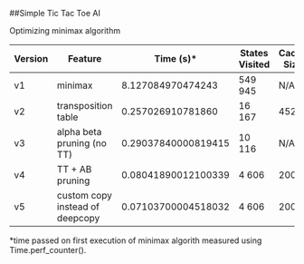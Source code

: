 ##Simple Tic Tac Toe AI

Optimizing minimax algorithm

| Version | Feature | Time (s)* | States Visited | Cache Size |
| ------- | ------------- | --------- | ---------------- | ---------- |
| v1      | minimax       | 8.127084970474243 | 549 945 | N/A |
| v2      | transposition table | 0.257026910781860 | 16 167  | 4520 |
| v3      | alpha beta pruning (no TT)| 0.29037840000819415 | 10 116 | N/A |
| v4      | TT + AB pruning | 0.08041890012100339 | 4 606 | 2000 |
| v5      | custom copy instead of deepcopy | 0.07103700004518032 | 4 606 | 2000 |

*time passed on first execution of minimax algorith measured using Time.perf_counter().
